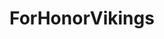 ---
title: ForHonorVikings
crosslinks:
- forhonor
- livven
- CompetitiveForHonor
- forhonorknights
- ForHonorSamurai
- ForFashion
- ForHonorRants
- FrenchWestIndies
- Dank
- gaming
- mead
- HistoryAnecdotes
- Music
- '2013'
---